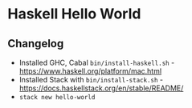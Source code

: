# Haskell Hello World

## Changelog

- Installed GHC, Cabal `bin/install-haskell.sh` - https://www.haskell.org/platform/mac.html
- Installed Stack with `bin/install-stack.sh` - https://docs.haskellstack.org/en/stable/README/
- `stack new hello-world`
